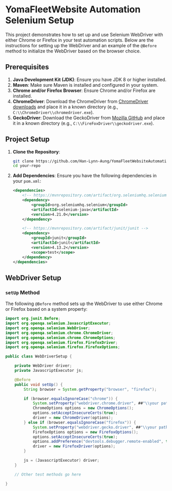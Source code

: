 # YomaFleetWebsite Automation Selenium Setup

This project demonstrates how to set up and use Selenium WebDriver with either Chrome or Firefox in your test automation scripts. Below are the instructions for setting up the WebDriver and an example of the `@Before` method to initialize the WebDriver based on the browser choice.

## Prerequisites

1. **Java Development Kit (JDK)**: Ensure you have JDK 8 or higher installed.
2. **Maven**: Make sure Maven is installed and configured in your system.
3. **Chrome and/or Firefox Browser**: Ensure Chrome and/or Firefox are installed.
4. **ChromeDriver**: Download the ChromeDriver from [ChromeDriver downloads](https://sites.google.com/a/chromium.org/chromedriver/downloads) and place it in a known directory (e.g., `C:\\ChromeDriver\\chromedriver.exe`).
5. **GeckoDriver**: Download the GeckoDriver from [Mozilla GitHub](https://github.com/mozilla/geckodriver/releases) and place it in a known directory (e.g., `C:\\FireFoxDriver\\geckodriver.exe`).

## Project Setup

1. **Clone the Repository**:
    ```bash
    git clone https://github.com/Han-Lynn-Aung/YomaFleetWebsiteAutomation
    cd your-repo
    ```

2. **Add Dependencies**:
    Ensure you have the following dependencies in your `pom.xml`:
    ```xml
    <dependencies>
        <!-- https://mvnrepository.com/artifact/org.seleniumhq.selenium/selenium-java -->
        <dependency>
            <groupId>org.seleniumhq.selenium</groupId>
            <artifactId>selenium-java</artifactId>
            <version>4.21.0</version>
        </dependency>

        <!-- https://mvnrepository.com/artifact/junit/junit -->
        <dependency>
            <groupId>junit</groupId>
            <artifactId>junit</artifactId>
            <version>4.13.2</version>
            <scope>test</scope>
        </dependency>
    </dependencies>
    ```

## WebDriver Setup

### `setUp` Method

The following `@Before` method sets up the WebDriver to use either Chrome or Firefox based on a system property:

```java
import org.junit.Before;
import org.openqa.selenium.JavascriptExecutor;
import org.openqa.selenium.WebDriver;
import org.openqa.selenium.chrome.ChromeDriver;
import org.openqa.selenium.chrome.ChromeOptions;
import org.openqa.selenium.firefox.FirefoxDriver;
import org.openqa.selenium.firefox.FirefoxOptions;

public class WebDriverSetup {

    private WebDriver driver;
    private JavascriptExecutor js;

    @Before
    public void setUp() {
        String browser = System.getProperty("browser", "firefox");

        if (browser.equalsIgnoreCase("chrome")) {
            System.setProperty("webdriver.chrome.driver", ##"\\your path\\chromedriver.exe");
            ChromeOptions options = new ChromeOptions();
            options.setAcceptInsecureCerts(true);
            driver = new ChromeDriver(options);
        } else if (browser.equalsIgnoreCase("firefox")) {
            System.setProperty("webdriver.gecko.driver", ##"\\your path\\geckodriver.exe");
            FirefoxOptions options = new FirefoxOptions();
            options.setAcceptInsecureCerts(true);
            options.addPreference("devtools.debugger.remote-enabled", true);
            driver = new FirefoxDriver(options);
        }

        js = (JavascriptExecutor) driver;
    }

    // Other test methods go here

}
